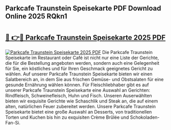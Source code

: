 ## Parkcafe Traunstein Speisekarte PDF Download Online 2025 RQkn1

# <h2><a href="http://gcasd3i.nevu.top/?p=Parkcafe+Traunstein+Speisekarte">🔗 👉🔴 Parkcafe Traunstein Speisekarte 2025 PDF</a></h2>

[![Parkcafe Traunstein Speisekarte 2025 PDF](https://i.imgur.com/dBaPXMq.png)](http://gcasd3i.nevu.top/?p=Parkcafe+Traunstein+Speisekarte)
Die Parkcafe Traunstein Speisekarte im Restaurant oder Café ist nicht nur eine Liste der Gerichte, die für die Bestellung angeboten werden, sondern auch eine Gelegenheit für Sie, ein köstliches und für Ihren Geschmack geeignetes Gericht zu wählen. Auf unserer Parkcafe Traunstein Speisekarte bieten wir einen Salatbereich an, in dem Sie aus frischen Gemüse- und Obstsalaten für eine gesunde Ernährung wählen können. Für Fleischliebhaber gibt es auf unserer Parkcafe Traunstein Speisekarte eine Auswahl an Gerichten: Rindfleisch, Schweinefleisch, Huhn und Fisch. Unseren Auserwählten bieten wir exquisite Gerichte wie Schaschlik und Steak an, die auf einem alten, natürlichen Feuer zubereitet werden. Unsere Parkcafe Traunstein Speisekarte bietet eine große Auswahl an Desserts, von traditionellen Torten und Kuchen bis hin zu exquisiten Crème Brûlée und Schokoladen-Fan-Si.
